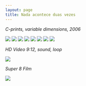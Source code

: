 ```yaml
---
layout: page
title: Nada acontece duas vezes
---
```



_C-prints, variable dimensions, 2006_

<img src="/public/vela.jpg">

<img src="/public/peixe vulto.jpg">

<img src="/public/sr. joao.jpg">

<img src="/public/Sra Manuela.jpg">

<img src="/public/2017 oneeyedroom focado2-FINAL.jpg">

<img src="/public/homemespelho-druck-110x160.jpg">

<img src="/public/25atalho1_35mm.jpg">

<img src="/public/2017 madrid barajas limpo.jpg">


_HD Video 9:12, sound, loop_

<img src="/public/2017super8 mesa.jpg">

_Super 8 Film_

<img src="/public/video vela.jpg">




